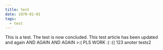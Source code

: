 ```yaml
---
title: test
date: 1970-01-01
tags:
  - test
---
```


This is a test.
The test is now concluded.
This test article has been updated and again AND AGAIN AND AGAIN >:(
PLS WORK :(
:((
123
anoter tests2
